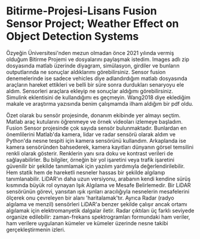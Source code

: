 # Bitirme-Projesi-Lisans Fusion Sensor Project; Weather Effect on Object Detection Systems

Özyeğin Üniversitesi'nden mezun olmadan önce 2021 yılında vermiş olduğum Bitirme Projemi ve dosyalarını paylaşmak istedim. 
Images adlı zip dosyasında matlab üzerinde diyagram, simülasyon, girdiler ve bunların outputlarında ne sonuçlar aldıklarımı görebilirsiniz.
Sensor fusion denemelerinde ise sadece vehicles diye adlandırdığım matlab dosyasında araçların hareket ettikleri ve belli bir süre sonra durdukları senaryoyu ele aldım. Sensorleri araçlara ekleyip ne sonuçlar aldığımı görebilirsiniz.
Simulink eklentisini de kullandığımı es geçmeyin. Wang2018 diye eklediğim makale ve araştırma yazısında benim çalışmamda ilham aldığım bir pdf oldu. 

Özet olarak bu sensör projesinde, donanım ekibinde yer almayı seçtim. Matlab araç kutularını öğrenmeye ve örnek videoları izlemeye başladım. Fusion Sensor projesinde çok sayıda sensör bulunmaktadır. Bunlardan en önemlilerini Matlab'da kamera, lidar ve radar sensörü olarak aldım ve Python'da nesne tespiti için kamera sensörünü kullandım. 
Arkaplanda ise kamera sensöründen bahsederek, kamera kayıtları dünyanın görsel temsilini renkli olarak gösterir. Renklerin yanı sıra doku ve kontrast verileri de sağlayabilirler. Bu bilgiler, örneğin bir yol işaretini veya trafik işaretini güvenilir bir şekilde tanımlamak için yazılım yardımıyla değerlendirilebilir. Hem statik hem de hareketli nesneler hassas bir şekilde algılanıp tanımlanabilir. LiDAR'ın daha uzun versiyonu, arabanın kendi kendine sürüş kısmında büyük rol oynayan Işık Algılama ve Mesafe Belirlemedir. Bir LiDAR sensörünün görevi, yansıtan ışık ışınları aracılığıyla nesnelerin mesafelerini ölçerek onu çevreleyen bir alanı 'haritalamak'tır. Ayrıca Radar (radyo algılama ve menzil) sensörleri LiDAR'a benzer şekilde çalışır ancak ortamı algılamak için elektromanyetik dalgalar iletir. Radar çıktıları üç farklı seviyede organize edilebilir: zaman-frekans spektrogramları formundaki ham veriler, ham verilere uygulanan kümeler ve kümeler üzerinde nesne takibi gerçekleştirmenin izleri.
